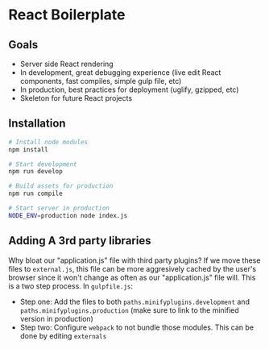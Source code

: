 # React Boilerplate

## Goals
- Server side React rendering
- In development, great debugging experience (live edit React components, fast compiles, simple gulp file, etc)
- In production, best practices for deployment (uglify, gzipped, etc)
- Skeleton for future React projects

## Installation 
```bash
# Install node modules
npm install

# Start development
npm run develop

# Build assets for production
npm run compile

# Start server in production
NODE_ENV=production node index.js
```
    
## Adding A 3rd party libraries

Why bloat our "application.js" file with third party plugins? If we move these files to `external.js`, this file can be more aggresively cached by the user's browser since it won't change as often as our "application.js" file will. This is a two step process. In `gulpfile.js`:

- Step one: Add the files to both `paths.minifyplugins.development` and `paths.minifyplugins.production`  (make sure to link to the minified version in production)
- Step two: Configure `webpack` to not bundle those modules. This can be done by editing `externals`
